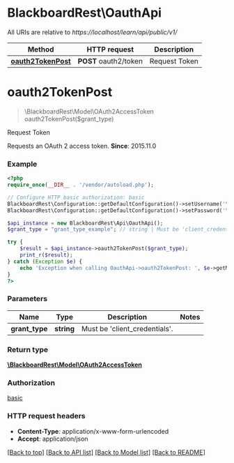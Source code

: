 # BlackboardRest\OauthApi

All URIs are relative to *https://localhost/learn/api/public/v1/*

Method | HTTP request | Description
------------- | ------------- | -------------
[**oauth2TokenPost**](OauthApi.md#oauth2TokenPost) | **POST** oauth2/token | Request Token


# **oauth2TokenPost**
> \BlackboardRest\Model\OAuth2AccessToken oauth2TokenPost($grant_type)

Request Token

Requests an OAuth 2 access token.  **Since**: 2015.11.0

### Example
```php
<?php
require_once(__DIR__ . '/vendor/autoload.php');

// Configure HTTP basic authorization: basic
BlackboardRest\Configuration::getDefaultConfiguration()->setUsername('YOUR_USERNAME');
BlackboardRest\Configuration::getDefaultConfiguration()->setPassword('YOUR_PASSWORD');

$api_instance = new BlackboardRest\Api\OauthApi();
$grant_type = "grant_type_example"; // string | Must be 'client_credentials'.

try {
    $result = $api_instance->oauth2TokenPost($grant_type);
    print_r($result);
} catch (Exception $e) {
    echo 'Exception when calling OauthApi->oauth2TokenPost: ', $e->getMessage(), PHP_EOL;
}
?>
```

### Parameters

Name | Type | Description  | Notes
------------- | ------------- | ------------- | -------------
 **grant_type** | **string**| Must be &#39;client_credentials&#39;. |

### Return type

[**\BlackboardRest\Model\OAuth2AccessToken**](../Model/OAuth2AccessToken.md)

### Authorization

[basic](../../README.md#basic)

### HTTP request headers

 - **Content-Type**: application/x-www-form-urlencoded
 - **Accept**: application/json

[[Back to top]](#) [[Back to API list]](../../README.md#documentation-for-api-endpoints) [[Back to Model list]](../../README.md#documentation-for-models) [[Back to README]](../../README.md)

